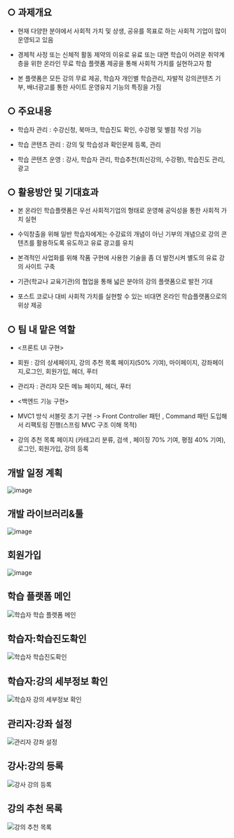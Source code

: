 ## ○ 과제개요  
  - 현재 다양한 분야에서 사회적 가치 및 상생, 공유를 목표로 하는 사회적 기업이 많이 운영되고 있음
    
  - 경제적 사정 또는 신체적 활동 제약의 이유로 유료 또는 대면 학습이 어려운 취약계층을 위한 온라인 무료 학습 플랫폼 제공을 통해 사회적 가치를 실현하고자 함
    
  - 본 플랫폼은 모든 강의 무료 제공, 학습자 개인별 학습관리, 자발적 강의콘텐츠 기부, 배너광고를 통한 사이트 운영유지 기능의 특징을 가짐

## ○ 주요내용
  - 학습자 관리 : 수강신청, 북마크, 학습진도 확인, 수강평 및 별점 작성 기능
    
  - 학습 콘텐츠 관리 : 강의 및 학습성과 확인문제 등록, 관리
    
  - 학습 콘텐츠 운영 : 강사, 학습자 관리, 학습추천(최신강의, 수강평), 학습진도 관리, 광고

## ○ 활용방안 및 기대효과
  - 본 온라인 학습플랫폼은 우선 사회적기업의 형태로 운영해 공익성을 통한 사회적 가치 실현
    
  - 수익창출을 위해 일반 학습자에게는 수강료의 개념이 아닌 기부의 개념으로 강의 콘텐츠를 활용하도록 유도하고 유료 광고를 유치
    
  - 본격적인 사업화를 위해 작품 구현에 사용한 기술을 좀 더 발전시켜 별도의 유료 강의 사이트 구축
    
  - 기관(학교나 교육기관)의 협업을 통해 넓은 분야의 강의 플랫폼으로 발전 기대
    
  - 포스트 코로나 대비 사회적 가치를 실현할 수 있는 비대면 온라인 학습플랫폼으로의 위상 제공

## ○ 팀 내 맡은 역할
  - <프론트 UI 구현>
  - 회원 : 강의 상세페이지, 강의 추천 목록 페이지(50% 기여), 마이페이지, 강좌페이지,로그인, 회원가입, 헤더, 푸터
  - 관리자 : 관리자 모든 메뉴 페이지, 헤더, 푸터
    
  - <백엔드 기능 구현>
  - MVC1 방식 서블릿 초기 구현 -> Front Controller 패턴 , Command 패턴 도입해서 리팩토링 진행(스프링 MVC 구조 이해 목적)
  - 강의 추천 목록 페이지 (카테고리 분류, 검색 , 페이징 70% 기여, 평점 40% 기여), 로그인, 회원가입, 강의 등록

## 개발 일정 계획
![image](https://github.com/KongSunHwan/Multicultural_Study_Platform/assets/85215507/d29a3f9b-928f-47d6-97f8-18d4cbc2e5ec)

## 개발 라이브러리&툴
![image](https://github.com/KongSunHwan/Multicultural_Study_Platform/assets/85215507/72a68168-eda7-4677-8347-481ceb991521)

## 회원가입
![image](https://github.com/KongSunHwan/Multicultural_Study_Platform/assets/85215507/c8acb539-e71b-43d6-bc97-0c2e5a33bd8b)

## 학습 플랫폼 메인
![학습자 학습 플랫폼 메인](https://github.com/KongSunHwan/Multicultural_Study_Platform/assets/85215507/2214f8f8-c168-422e-9b3a-5f5ebfc12d98)


## 학습자:학습진도확인
![학습자 학습진도확인](https://github.com/KongSunHwan/Multicultural_Study_Platform/assets/85215507/426f4264-75e8-46fe-8b84-739149f98a69)


## 학습자:강의 세부정보 확인
![학습자 강의 세부정보 확인](https://github.com/KongSunHwan/Multicultural_Study_Platform/assets/85215507/47dfbe3d-6b0c-4bd1-8c71-a142dc297dae)


## 관리자:강좌 설정
![관리자 강좌 설정](https://github.com/KongSunHwan/Multicultural_Study_Platform/assets/85215507/85fef31d-140e-4264-af3e-354ae9195574)

## 강사:강의 등록
![강사 강의 등록](https://github.com/KongSunHwan/Multicultural_Study_Platform/assets/85215507/c0a3bfba-ce96-4ed1-9f31-756a71399548)


## 강의 추천 목록
![강의 추천 목록](https://github.com/KongSunHwan/Multicultural_Study_Platform/assets/85215507/81158526-76f8-4189-876a-2b3b12b0ffc2)


